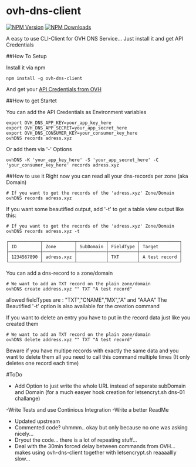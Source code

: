 # ovh-dns-client

[![NPM Version][npm-image]][npm-url]
[![NPM Downloads][downloads-image]][npm-url]

A easy to use CLI-Client for OVH DNS Service... Just install it and get API Credentials 

##How To Setup

Install it via npm
```
npm install -g ovh-dns-client
```

And get your [API Credentials from OVH](https://api.ovh.com/createToken/?GET=/domain/zone/*&POST=/domain/zone/*&PUT=/domain/zone/*&DELETE=/domain/zone/*)

##How to get Startet

You can add the API Credentials as Environment variables
```
export OVH_DNS_APP_KEY=your_app_key_here
export OVH_DNS_APP_SECRET=your_app_secret_here
export OVH_DNS_CONSUMER_KEY=your_consumer_key_here
ovhDNS records adress.xyz
```
Or add them via '-' Options 
```
ovhDNS -K 'your_app_key_here' -S 'your_app_secret_here' -C 'your_consumer_key_here' records adress.xyz
```

##How to use it
Right now you can read all your dns-records per zone (aka Domain)
```
# If you want to get the records of the 'adress.xyz' Zone/Domain
ovhDNS records adress.xyz
```

If you want some beautified output, add '-t' to get a table view output like this:
```
# If you want to get the records of the 'adress.xyz' Zone/Domain
ovhDNS records adress.xyz -t

┌────────────┬────────────┬───────────┬───────────┬───────────────┐
│ ID         │ Zone       │ SubDomain │ FieldType │ Target        │
├────────────┼────────────┼───────────┼───────────┼───────────────┤
│ 1234567890 │ adress.xyz │           │ TXT       │ A test record │
└────────────┴────────────┴───────────┴───────────┴───────────────┘

```

You can add a dns-record to a zone/domain
```
# We want to add an TXT record on the plain zone/domain
ovhDNS create address.xyz "" TXT "A test record"
```
allowed fieldTypes are : "TXT","CNAME","MX","A" and "AAAA"
The Beautified '-t' option is also available for the creation command

If you want to delete an entry you have to put in the record data just like you created them
```
# We want to add an TXT record on the plain zone/domain
ovhDNS delete address.xyz "" TXT "A test record"
```
Beware if you have multipe records with exactly the same data and you want to delete them all you need to call this command multiple times (It only deletes one record each time)

#ToDo
- Add Option to just write the whole URL instead of seperate subDomain and Domain (for a much easyer hook creation for letsencryt.sh dns-01 challange)

-Write Tests and use Continious Integration
-Write a better ReadMe
- Updated upstream
- Commented code? uhmmm.. okay but only because no one was asking nicely...
- Dryout the code... there is a lot of repeating stuff...
- Deal with the 30min forced delay between commands from OVH... makes using ovh-dns-client together with letsencrypt.sh reaaaallly slow... 


[downloads-image]: https://img.shields.io/npm/dm/ovh-dns-client.svg
[npm-url]: https://www.npmjs.com/package/ovh-dns-client
[npm-image]: https://img.shields.io/npm/v/ovh-dns-client.svg

